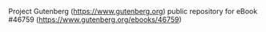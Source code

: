 Project Gutenberg (https://www.gutenberg.org) public repository for eBook #46759 (https://www.gutenberg.org/ebooks/46759)

